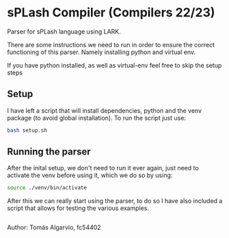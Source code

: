 # sPLash Compiler (Compilers 22/23)

Parser for sPLash language using LARK.

There are some instructions we need to run in order to ensure the correct functioning of this parser. Namely installing python and virtual env. 

If you have python installed, as well as virtual-env feel free to skip the setup steps

## Setup

I have left a script that will install dependencies, python and the venv package (to avoid global installation). To run the script just use:

```bash
bash setup.sh
```

## Running the parser

After the inital setup, we don't need to run it ever again, just need to activate the venv before using it, which we do so by using:

```bash
source ./venv/bin/activate
```

After this we can really start using the parser, to do so I have also included a script that allows for testing the various examples.

```bash
```

Author: Tomás Algarvio, fc54402
